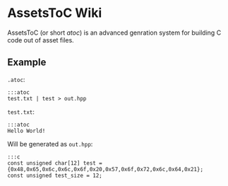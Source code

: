 # AssetsToC Wiki
AssetsToC (or short *atoc*) is an advanced genration system for building C code out of asset files.

## Example
`.atoc`:

	:::atoc
	test.txt | test > out.hpp

`test.txt`:

	:::atoc
	Hello World!

Will be generated as `out.hpp`:

	:::c
	const unsigned char[12] test = {0x48,0x65,0x6c,0x6c,0x6f,0x20,0x57,0x6f,0x72,0x6c,0x64,0x21};
	const unsigned test_size = 12;
